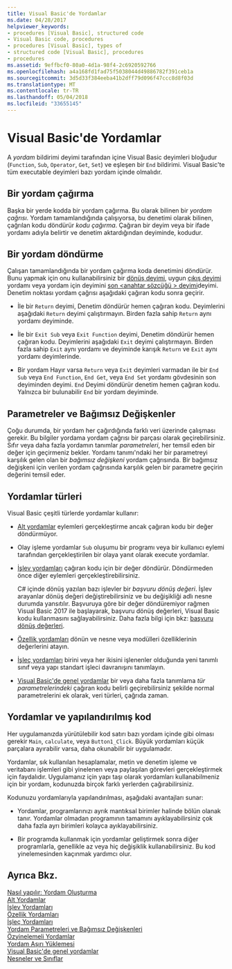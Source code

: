 ```yaml
---
title: Visual Basic'de Yordamlar
ms.date: 04/28/2017
helpviewer_keywords:
- procedures [Visual Basic], structured code
- Visual Basic code, procedures
- procedures [Visual Basic], types of
- structured code [Visual Basic], procedures
- procedures
ms.assetid: 9effbcf0-80a0-4d1a-98f4-2c6920592766
ms.openlocfilehash: a4a168fd1fad75f5038044d49886782f391ceb1a
ms.sourcegitcommit: 3d5d33f384eeba41b2dff79d096f47ccc8d8f03d
ms.translationtype: MT
ms.contentlocale: tr-TR
ms.lasthandoff: 05/04/2018
ms.locfileid: "33655145"
---
```

# <a name="procedures-in-visual-basic"></a>Visual Basic'de Yordamlar
A *yordam* bildirimi deyimi tarafından içine Visual Basic deyimleri bloğudur (`Function`, `Sub`, `Operator`, `Get`, `Set`) ve eşleşen bir `End` bildirimi. Visual Basic'te tüm executable deyimleri bazı yordam içinde olmalıdır.  
  
## <a name="calling-a-procedure"></a>Bir yordam çağırma  
 Başka bir yerde kodda bir yordam çağırma. Bu olarak bilinen bir *yordam çağrısı*. Yordam tamamlandığında çalışıyorsa, bu denetimi olarak bilinen, çağrılan kodu döndürür *kodu çağırma*. Çağıran bir deyim veya bir ifade yordamı adıyla belirtir ve denetim aktardığından deyiminde, kodudur.  
  
## <a name="returning-from-a-procedure"></a>Bir yordam döndürme  
 Çalışan tamamlandığında bir yordam çağırma koda denetimini döndürür. Bunu yapmak için onu kullanabilirsiniz bir [dönüş deyimi](../../../../visual-basic/language-reference/statements/return-statement.md), uygun [çıkış deyimi](../../../../visual-basic/language-reference/statements/exit-statement.md) yordamı veya yordam için deyimini [son \<anahtar sözcüğü > deyimi](../../../../visual-basic/language-reference/statements/end-keyword-statement.md)deyimi. Denetim noktası yordam çağrısı aşağıdaki çağıran kodu sonra geçirir.  
  
-   İle bir `Return` deyimi, Denetim döndürür hemen çağıran kodu. Deyimlerini aşağıdaki `Return` deyimi çalıştırmayın. Birden fazla sahip `Return` aynı yordamı deyiminde.  
  
-   İle bir `Exit Sub` veya `Exit Function` deyimi, Denetim döndürür hemen çağıran kodu. Deyimlerini aşağıdaki `Exit` deyimi çalıştırmayın. Birden fazla sahip `Exit` aynı yordamı ve deyiminde karışık `Return` ve `Exit` aynı yordamı deyimlerinde.  
  
-   Bir yordam Hayır varsa `Return` veya `Exit` deyimleri varmadan ile bir `End Sub` veya `End Function`, `End Get`, veya `End Set` yordamı gövdesinin son deyiminden deyimi. `End` Deyimi döndürür denetim hemen çağıran kodu. Yalnızca bir bulunabilir `End` bir yordam deyiminde.  
  
## <a name="parameters-and-arguments"></a>Parametreler ve Bağımsız Değişkenler  
 Çoğu durumda, bir yordam her çağırdığında farklı veri üzerinde çalışması gerekir. Bu bilgiler yordama yordam çağrısı bir parçası olarak geçirebilirsiniz. Sıfır veya daha fazla yordamın tanımlar *parametreleri*, her temsil eden bir değer için geçirmeniz bekler. Yordamı tanımı'ndaki her bir parametreyi karşılık gelen olan bir *bağımsız değişkeni* yordam çağrısında. Bir bağımsız değişkeni için verilen yordam çağrısında karşılık gelen bir parametre geçirin değerini temsil eder.  
  
## <a name="types-of-procedures"></a>Yordamlar türleri  
 Visual Basic çeşitli türlerde yordamlar kullanır:  
  
-   [Alt yordamlar](./sub-procedures.md) eylemleri gerçekleştirme ancak çağıran kodu bir değer döndürmüyor.  
  
-   Olay işleme yordamlar `Sub` oluşumu bir programı veya bir kullanıcı eylemi tarafından gerçekleştirilen bir olaya yanıt olarak execute yordamlar.  
  
-   [İşlev yordamları](./function-procedures.md) çağıran kodu için bir değer döndürür. Döndürmeden önce diğer eylemleri gerçekleştirebilirsiniz.

    C# içinde dönüş yazılan bazı işlevler bir *başvuru dönüş değeri*. İşlev arayanlar dönüş değeri değiştirebilirsiniz ve bu değişikliği adlı nesne durumda yansıtılır. Başvuruya göre bir değer döndüremiyor rağmen Visual Basic 2017 ile başlayarak, başvuru dönüş değerleri, Visual Basic kodu kullanmasını sağlayabilirsiniz. Daha fazla bilgi için bkz: [başvuru dönüş değerleri](ref-return-values.md).
  
-   [Özellik yordamları](./property-procedures.md) dönün ve nesne veya modülleri özelliklerinin değerlerini atayın.  
  
-   [İşleç yordamları](./operator-procedures.md) birini veya her ikisini işlenenler olduğunda yeni tanımlı sınıf veya yapı standart işleci davranışını tanımlayın.  
  
-   [Visual Basic'de genel yordamlar](../../../../visual-basic/programming-guide/language-features/data-types/generic-procedures.md) bir veya daha fazla tanımlama *tür parametrelerindeki* çağıran kodu belirli geçirebilirsiniz şekilde normal parametrelerini ek olarak, veri türleri, çağrıda zaman.  
  
## <a name="procedures-and-structured-code"></a>Yordamlar ve yapılandırılmış kod  
 Her uygulamanızda yürütülebilir kod satırı bazı yordam içinde gibi olması gerekir `Main`, `calculate`, veya `Button1_Click`. Büyük yordamları küçük parçalara ayırabilir varsa, daha okunabilir bir uygulamadır.  
  
 Yordamlar, sık kullanılan hesaplamalar, metin ve denetim işleme ve veritabanı işlemleri gibi yinelenen veya paylaşılan görevleri gerçekleştirmek için faydalıdır. Uygulamanız için yapı taşı olarak yordamları kullanabilmeniz için bir yordam, kodunuzda birçok farklı yerlerden çağırabilirsiniz.  
  
 Kodunuzu yordamlarıyla yapılandırılması, aşağıdaki avantajları sunar:  
  
-   Yordamlar, programlarınızı ayrık mantıksal birimler halinde bölün olanak tanır. Yordamlar olmadan programının tamamını ayıklayabilirsiniz çok daha fazla ayrı birimleri kolayca ayıklayabilirsiniz.  
  
-   Bir programda kullanmak için yordamlar geliştirmek sonra diğer programlarla, genellikle az veya hiç değişiklik kullanabilirsiniz. Bu kod yinelemesinden kaçınmak yardımcı olur.  
  
## <a name="see-also"></a>Ayrıca Bkz.  
 [Nasıl yapılır: Yordam Oluşturma](./how-to-create-a-procedure.md)  
 [Alt Yordamlar](./sub-procedures.md)  
 [İşlev Yordamları](./function-procedures.md)  
 [Özellik Yordamları](./property-procedures.md)  
 [İşleç Yordamları](./operator-procedures.md)  
 [Yordam Parametreleri ve Bağımsız Değişkenleri](./procedure-parameters-and-arguments.md)  
 [Özyinelemeli Yordamlar](./recursive-procedures.md)  
 [Yordam Aşırı Yüklemesi](./procedure-overloading.md)  
 [Visual Basic'de genel yordamlar](../../../../visual-basic/programming-guide/language-features/data-types/generic-procedures.md)  
 [Nesneler ve Sınıflar](../../../../visual-basic/programming-guide/language-features/objects-and-classes/index.md)
